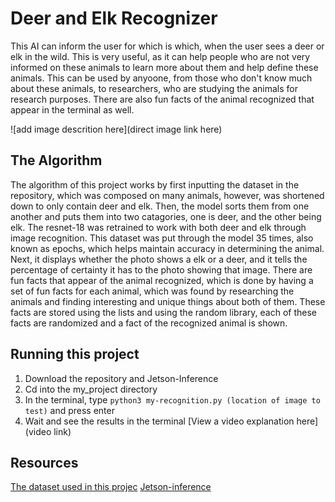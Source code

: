 # Deer and Elk Recognizer

 This AI can inform the user for which is which, when the user sees a deer or elk in the wild. This is very useful, as it can help people who are not very informed on these animals to learn more about them and help define these animals. This can be used by anyoone, from those who don't know much about these animals, to researchers, who are studying the animals for research purposes. There are also fun facts of the animal recognized that appear in the terminal as well.

![add image descrition here](direct image link here)

## The Algorithm

The algorithm of this project works by first inputting the dataset in the repository, which was composed on many animals, however, was shortened down to only contain deer and elk. Then, the model sorts them from one another and puts them into two catagories, one is deer, and the other being elk. The resnet-18 was retrained to work with both deer and elk through image recognition. This dataset was put through the model 35 times, also known as epochs, which helps maintain accuracy in determining the animal. Next, it displays whether the photo shows a elk or a deer, and it tells the percentage of certainty it has to the photo showing that image. There are fun facts that appear of the animal recognized, which is done by having a set of fun facts for each animal, which was found by researching the animals and finding interesting and unique things about both of them. These facts are stored using the lists and using the random library, each of these facts are randomized and a fact of the recognized animal is shown. 

## Running this project

1. Download the repository and Jetson-Inference
2. Cd into the my_project directory
3. In the terminal, type `python3 my-recognition.py (location of image to test)` and press enter
4. Wait and see the results in the terminal
[View a video explanation here](video link)


## Resources

[The dataset used in this projec](https://www.kaggle.com/datasets/virtualdvid/oregon-wildlife)
[Jetson-inference](https://github.com/dusty-nv/jetson-inference/tree/master)
